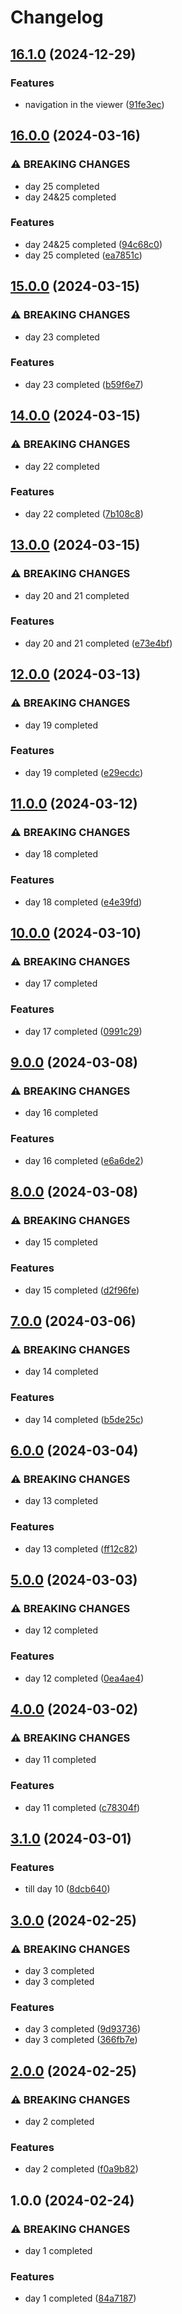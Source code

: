 # Changelog

## [16.1.0](https://github.com/sergiorgiraldo/AdventOfCode2018/compare/v16.0.0...v16.1.0) (2024-12-29)


### Features

* navigation in the viewer ([91fe3ec](https://github.com/sergiorgiraldo/AdventOfCode2018/commit/91fe3ecb8517a8838b65b4e93ad126ce822a5bc7))

## [16.0.0](https://github.com/sergiorgiraldo/AdventOfCode2018/compare/v15.0.0...v16.0.0) (2024-03-16)


### ⚠ BREAKING CHANGES

* day 25 completed
* day 24&25 completed

### Features

* day 24&25 completed ([94c68c0](https://github.com/sergiorgiraldo/AdventOfCode2018/commit/94c68c0e27da2183361bc0d0ce55b982f96174c9))
* day 25 completed ([ea7851c](https://github.com/sergiorgiraldo/AdventOfCode2018/commit/ea7851cbcb1ebb7070d526848ead32e86b932638))

## [15.0.0](https://github.com/sergiorgiraldo/AdventOfCode2018/compare/v14.0.0...v15.0.0) (2024-03-15)


### ⚠ BREAKING CHANGES

* day 23 completed

### Features

* day 23 completed ([b59f6e7](https://github.com/sergiorgiraldo/AdventOfCode2018/commit/b59f6e7a95eb402789199bbbe9b138b6a63a6384))

## [14.0.0](https://github.com/sergiorgiraldo/AdventOfCode2018/compare/v13.0.0...v14.0.0) (2024-03-15)


### ⚠ BREAKING CHANGES

* day 22 completed

### Features

* day 22 completed ([7b108c8](https://github.com/sergiorgiraldo/AdventOfCode2018/commit/7b108c894f32f132fa144f3a23470e60690768a2))

## [13.0.0](https://github.com/sergiorgiraldo/AdventOfCode2018/compare/v12.0.0...v13.0.0) (2024-03-15)


### ⚠ BREAKING CHANGES

* day 20 and 21 completed

### Features

* day 20 and 21 completed ([e73e4bf](https://github.com/sergiorgiraldo/AdventOfCode2018/commit/e73e4bfab69f45807f5d42829b0fdd150fab1675))

## [12.0.0](https://github.com/sergiorgiraldo/AdventOfCode2018/compare/v11.0.0...v12.0.0) (2024-03-13)


### ⚠ BREAKING CHANGES

* day 19 completed

### Features

* day 19 completed ([e29ecdc](https://github.com/sergiorgiraldo/AdventOfCode2018/commit/e29ecdcf81c29599e9880a6638498322ad2e5395))

## [11.0.0](https://github.com/sergiorgiraldo/AdventOfCode2018/compare/v10.0.0...v11.0.0) (2024-03-12)


### ⚠ BREAKING CHANGES

* day 18 completed

### Features

* day 18 completed ([e4e39fd](https://github.com/sergiorgiraldo/AdventOfCode2018/commit/e4e39fd5ca1c3a958abefcd9ff5f00ae310a8b27))

## [10.0.0](https://github.com/sergiorgiraldo/AdventOfCode2018/compare/v9.0.0...v10.0.0) (2024-03-10)


### ⚠ BREAKING CHANGES

* day 17 completed

### Features

* day 17 completed ([0991c29](https://github.com/sergiorgiraldo/AdventOfCode2018/commit/0991c29bb1ed835598573af8963836a5bd49b057))

## [9.0.0](https://github.com/sergiorgiraldo/AdventOfCode2018/compare/v8.0.0...v9.0.0) (2024-03-08)


### ⚠ BREAKING CHANGES

* day 16 completed

### Features

* day 16 completed ([e6a6de2](https://github.com/sergiorgiraldo/AdventOfCode2018/commit/e6a6de29749b8ffecbaa1b0b0803a3073a652147))

## [8.0.0](https://github.com/sergiorgiraldo/AdventOfCode2018/compare/v7.0.0...v8.0.0) (2024-03-08)


### ⚠ BREAKING CHANGES

* day 15 completed

### Features

* day 15 completed ([d2f96fe](https://github.com/sergiorgiraldo/AdventOfCode2018/commit/d2f96fef814446621809e3c80d9b963284a51f60))

## [7.0.0](https://github.com/sergiorgiraldo/AdventOfCode2018/compare/v6.0.0...v7.0.0) (2024-03-06)


### ⚠ BREAKING CHANGES

* day 14 completed

### Features

* day 14 completed ([b5de25c](https://github.com/sergiorgiraldo/AdventOfCode2018/commit/b5de25c752abdd66a9366f194523e2c07eece9f5))

## [6.0.0](https://github.com/sergiorgiraldo/AdventOfCode2018/compare/v5.0.0...v6.0.0) (2024-03-04)


### ⚠ BREAKING CHANGES

* day 13 completed

### Features

* day 13 completed ([ff12c82](https://github.com/sergiorgiraldo/AdventOfCode2018/commit/ff12c823447cf851a90443a61cd14b283cacacad))

## [5.0.0](https://github.com/sergiorgiraldo/AdventOfCode2018/compare/v4.0.0...v5.0.0) (2024-03-03)


### ⚠ BREAKING CHANGES

* day 12 completed

### Features

* day 12 completed ([0ea4ae4](https://github.com/sergiorgiraldo/AdventOfCode2018/commit/0ea4ae49eb1b535e7c57ed2f85083a0c0658a694))

## [4.0.0](https://github.com/sergiorgiraldo/AdventOfCode2018/compare/v3.1.0...v4.0.0) (2024-03-02)


### ⚠ BREAKING CHANGES

* day 11 completed

### Features

* day 11 completed ([c78304f](https://github.com/sergiorgiraldo/AdventOfCode2018/commit/c78304feed915e43712c4aa289263bca454f533c))

## [3.1.0](https://github.com/sergiorgiraldo/AdventOfCode2018/compare/v3.0.0...v3.1.0) (2024-03-01)


### Features

* till day 10 ([8dcb640](https://github.com/sergiorgiraldo/AdventOfCode2018/commit/8dcb640672588d13ae23c74cc34ce2aa341e8cd6))

## [3.0.0](https://github.com/sergiorgiraldo/AdventOfCode2018/compare/v2.0.0...v3.0.0) (2024-02-25)


### ⚠ BREAKING CHANGES

* day 3 completed
* day 3 completed

### Features

* day 3 completed ([9d93736](https://github.com/sergiorgiraldo/AdventOfCode2018/commit/9d9373611470999a236dc750ffd7ab6cf94b0259))
* day 3 completed ([366fb7e](https://github.com/sergiorgiraldo/AdventOfCode2018/commit/366fb7e27ec54ef525b70d0a80714154b880f39e))

## [2.0.0](https://github.com/sergiorgiraldo/AdventOfCode2018/compare/v1.0.0...v2.0.0) (2024-02-25)


### ⚠ BREAKING CHANGES

* day 2 completed

### Features

* day 2 completed ([f0a9b82](https://github.com/sergiorgiraldo/AdventOfCode2018/commit/f0a9b822a7548b87fd9f9da367d305dd542dc381))

## 1.0.0 (2024-02-24)


### ⚠ BREAKING CHANGES

* day 1 completed

### Features

* day 1 completed ([84a7187](https://github.com/sergiorgiraldo/AdventOfCode2018/commit/84a71873a7b2bcf1bf7925d4328ea8df55e7df39))
